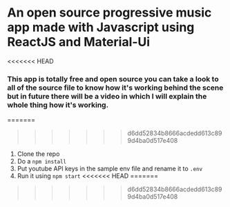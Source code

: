 # An open source progressive music app made with Javascript using ReactJS and Material-Ui

<<<<<<< HEAD
### This app is totally free and open source you can take a look to all of the source file to know how it's working behind the scene but in future there will be a video in which I will explain the whole thing how it's working.

=======
>>>>>>> d6dd52834b8666acdedd613c899d4ba0d517e408
   
 
1. Clone the repo 
2. Do a `npm install` 
3. Put youtube API keys in the sample env file and rename it to `.env`
4. Run it using `npm start`
<<<<<<< HEAD
=======

>>>>>>> d6dd52834b8666acdedd613c899d4ba0d517e408
